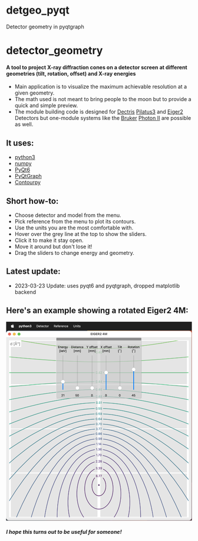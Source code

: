 # detgeo_pyqt

Detector geometry in pyqtgraph
# detector_geometry
#### A tool to project X-ray diffraction cones on a detector screen at different geometries (tilt, rotation, offset) and X-ray energies
 - Main application is to visualize the maximum achievable resolution at a given geometry.
 - The math used is not meant to bring people to the moon but to provide a quick and simple preview.
 - The module building code is designed for [Dectris](https://www.dectris.com) [Pilatus3](https://www.dectris.com/detectors/x-ray-detectors/pilatus3/) and [Eiger2](https://www.dectris.com/detectors/x-ray-detectors/eiger2/) Detectors but one-module systems like the [Bruker](https://www.bruker.com/en.html) [Photon II](https://www.bruker.com/en/products-and-solutions/diffractometers-and-scattering-systems/single-crystal-x-ray-diffractometers/sc-xrd-components/detectors.html) are possible as well.
## It uses:
 - [python3](https://www.python.org)
 - [numpy](https://numpy.org)
 - [PyQt6](https://www.riverbankcomputing.com/software/pyqt/)
 - [PyQtGraph](https://pyqtgraph.readthedocs.io/en/latest/)
 - [Contourpy](https://contourpy.readthedocs.io/en/v1.0.7/)

## Short how-to:
 - Choose detector and model from the menu.
 - Pick reference from the menu to plot its contours.
 - Use the units you are the most comfortable with.
 - Hover over the grey line at the top to show the sliders.
  - Click it to make it stay open.
  - Move it around but don't lose it!
 - Drag the sliders to change energy and geometry.

## Latest update:
  - 2023-03-23 Update: uses pyqt6 and pyqtgraph, dropped matplotlib backend

## Here's an example showing a rotated Eiger2 4M:
![detgeo](Sample.png)

##### I hope this turns out to be useful for someone!
